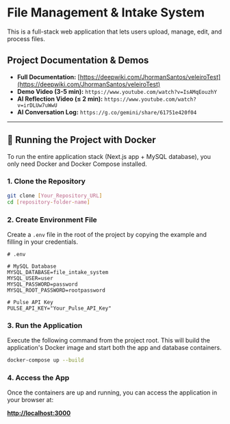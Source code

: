 # File Management & Intake System

This is a full-stack web application that lets users upload, manage, edit, and process files.

## Project Documentation & Demos

* **Full Documentation:** [https://deepwiki.com/JhormanSantos/veleiroTest](https://deepwiki.com/JhormanSantos/veleiroTest)
* **Demo Video (3-5 min):** `https://www.youtube.com/watch?v=IsAMqEouzhY`
* **AI Reflection Video (≤ 2 min):** `https://www.youtube.com/watch?v=irDLUw7uWwU`
* **AI Conversation Log:** `https://g.co/gemini/share/61751e420f04`

---

## 🚀 Running the Project with Docker

To run the entire application stack (Next.js app + MySQL database), you only need Docker and Docker Compose installed.

### 1. Clone the Repository

```bash
git clone [Your_Repository_URL]
cd [repository-folder-name]
```

### 2. Create Environment File

Create a `.env` file in the root of the project by copying the example and filling in your credentials.

```env
# .env

# MySQL Database
MYSQL_DATABASE=file_intake_system
MYSQL_USER=user
MYSQL_PASSWORD=password
MYSQL_ROOT_PASSWORD=rootpassword

# Pulse API Key
PULSE_API_KEY="Your_Pulse_API_Key"
```

### 3. Run the Application

Execute the following command from the project root. This will build the application's Docker image and start both the app and database containers.

```bash
docker-compose up --build
```

### 4. Access the App

Once the containers are up and running, you can access the application in your browser at:

**[http://localhost:3000](http://localhost:3000)**
